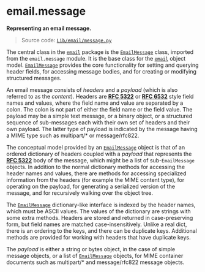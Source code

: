 # email.message

**Representing an email message.**

> Source code: [`Lib/email/message.py`](https://github.com/python/cpython/tree/3.11/Lib/email/message.py)

The central class in the [`email`](/modules/email/) package is the [`EmailMessage`](/modules/email/message/EmailMessage/) class, imported from the `email.message` module. It is the base class for the [`email`](/modules/email/) object model. [`EmailMessage`](/modules/email/message/EmailMessage/) provides the core functionality for setting and querying header fields, for accessing message bodies, and for creating or modifying structured messages.

An email message consists of *headers* and a *payload* (which is also referred to as the *content*). Headers are [**RFC 5322**](https://datatracker.ietf.org/doc/html/rfc5322.html) or [**RFC 6532**](https://datatracker.ietf.org/doc/html/rfc6532.html) style field names and values, where the field name and value are separated by a colon. The colon is not part of either the field name or the field value. The payload may be a simple text message, or a binary object, or a structured sequence of sub-messages each with their own set of headers and their own payload. The latter type of payload is indicated by the message having a MIME type such as multipart/* or message/rfc822.

The conceptual model provided by an [`EmailMessage`](/modules/email/message/EmailMessage/) object is that of an ordered dictionary of headers coupled with a *payload* that represents the [**RFC 5322**](https://datatracker.ietf.org/doc/html/rfc5322.html) body of the message, which might be a list of sub-`EmailMessage` objects. In addition to the normal dictionary methods for accessing the header names and values, there are methods for accessing specialized information from the headers (for example the MIME content type), for operating on the payload, for generating a serialized version of the message, and for recursively walking over the object tree.

The [`EmailMessage`](/modules/email/message/EmailMessage/) dictionary-like interface is indexed by the header names, which must be ASCII values. The values of the dictionary are strings with some extra methods. Headers are stored and returned in case-preserving form, but field names are matched case-insensitively. Unlike a real dict, there is an ordering to the keys, and there can be duplicate keys. Additional methods are provided for working with headers that have duplicate keys.

The *payload* is either a string or bytes object, in the case of simple message objects, or a list of [`EmailMessage`](/modules/email/message/EmailMessage/) objects, for MIME container documents such as multipart/* and message/rfc822 message objects.